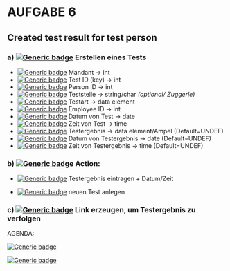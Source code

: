 # AUFGABE 6

## Created test result for test person

### a) [![Generic badge](https://img.shields.io/badge/Status-New-white.svg)](https://shields.io/) Erstellen eines Tests 
- [![Generic badge](https://img.shields.io/badge/Status-Done-green.svg)](https://shields.io/) Mandant -> int
- [![Generic badge](https://img.shields.io/badge/Status-Done-green.svg)](https://shields.io/) Test ID (key) -> int
- [![Generic badge](https://img.shields.io/badge/Status-Done-green.svg)](https://shields.io/) Person ID -> int
- [![Generic badge](https://img.shields.io/badge/Status-New-white.svg)](https://shields.io/) Teststelle -> string/char *(optional/ Zuggerle)*
- [![Generic badge](https://img.shields.io/badge/Status-Done-green.svg)](https://shields.io/) Testart -> data element
- [![Generic badge](https://img.shields.io/badge/Status-Done-green.svg)](https://shields.io/) Employee ID -> int
- [![Generic badge](https://img.shields.io/badge/Status-Done-green.svg)](https://shields.io/) Datum von Test -> date
- [![Generic badge](https://img.shields.io/badge/Status-Done-green.svg)](https://shields.io/) Zeit von Test -> time
- [![Generic badge](https://img.shields.io/badge/Status-Done-green.svg)](https://shields.io/) Testergebnis -> data element/Ampel (Default=UNDEF)
- [![Generic badge](https://img.shields.io/badge/Status-Done-green.svg)](https://shields.io/) Datum von Testergebnis -> date (Default=UNDEF)
- [![Generic badge](https://img.shields.io/badge/Status-Done-green.svg)](https://shields.io/) Zeit von Testergebnis -> time (Default=UNDEF)

### b) [![Generic badge](https://img.shields.io/badge/Status-New-white.svg)](https://shields.io/) Action: 

- [![Generic badge](https://img.shields.io/badge/Status-New-white.svg)](https://shields.io/) Testergebnis eintragen + Datum/Zeit

- [![Generic badge](https://img.shields.io/badge/Status-New-white.svg)](https://shields.io/) neuen Test anlegen

### c) [![Generic badge](https://img.shields.io/badge/Status-New-white.svg)](https://shields.io/) Link erzeugen, um Testergebnis zu verfolgen

AGENDA: 

[![Generic badge](https://img.shields.io/badge/Status-New-white.svg)](https://shields.io/)

[![Generic badge](https://img.shields.io/badge/Status-Done-green.svg)](https://shields.io/)
